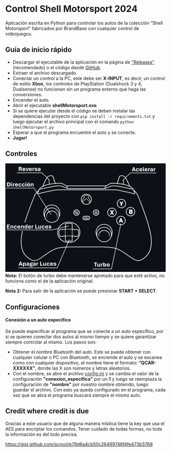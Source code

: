 # Control Shell Motorsport 2024

Aplicación escrita en Python para controlar los autos de la colección “Shell Motorsport” fabricados por BrandBase con cualquier control de videojuegos.

## Guía de inicio rápido

- Descargar el ejecutable de la aplicación en la página de ["Releases"](https://github.com/tdominguez33/shell-motorsport-control/releases/latest) (recomendado) o el código desde [GitHub](https://github.com/tdominguez33/shell-motorsport-control/archive/refs/heads/main.zip).
- Extraer el archivo descargado.
- Conectar un control a la PC, este debe ser **X-INPUT**, es decir, un control de estilo **Xbox**, los controles de PlayStation (Dualshock 3 y 4, Dualsense) no funcionan sin un programa externo que haga las conversiones.
- Encender el auto.
- Abrir el ejecutable **shellMotorsport.exe**
- Si se quiere ejecutar desde el código se deben instalar las dependencias del proyecto con ```pip install -r requirements.txt``` y luego ejecutar el archivo principal con el comando ```python shellMotorsport.py```
- Esperar a que el programa encuentre el auto y se conecte.
- **Jugar!**

## Controles
![controles](./img/controles.png)
**Nota:** El botón de turbo debe mantenerse apretado para que esté activo, no funciona como el de la aplicación original.

**Nota 2:** Para salir de la aplicación se puede presionar **START + SELECT**.

## Configuraciones
#### Conexión a un auto específico
Se puede especificar al programa que se conecte a un auto específico, por si se quieren conectar dos autos al mismo tiempo y se quiere garantizar siempre controlar al mismo. Los pasos son:
- Obtener el nombre Bluetooth del auto. Este se puede obtener con cualquier celular o PC con Bluetooth, se enciende el auto y se escanea como con cualquier dispositivo, el nombre tiene el formato: **“QCAR-XXXXXX”**, donde las X son números y letras aleatorios.
- Con el nombre, se abre el archivo [config.ini](./config.ini) y se cambia el valor de la configuración **"conexion_especifica"** por un **1** y luego se reemplaza la configuración de **"nombre"** por nuestro nombre obtenido, luego guardar el archivo. Con esto ya queda configurado en el programa, cada vez que se abra el programa buscará siempre el mismo auto.

## Credit where credit is due
Gracias a este usuario que de alguna manera mística tiene la key que usa el AES para encriptar los comandos. Tener cuidado de todas formas, no toda la información es del todo precisa.

https://gist.github.com/scrool/e79d6a4cb50c26499746f4fe473b3768

